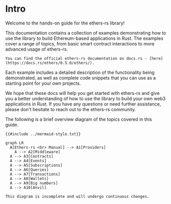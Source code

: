 # Intro

Welcome to the hands-on guide for the ethers-rs library!

This documentation contains a collection of examples demonstrating how to use the library to build Ethereum-based applications in Rust. The examples cover a range of topics, from basic smart contract interactions to more advanced usage of ethers-rs.

```admonish info
You can find the official ethers-rs documentation on docs.rs - [here](https://docs.rs/ethers/0.5.0/ethers/).
```

Each example includes a detailed description of the functionality being demonstrated, as well as complete code snippets that you can use as a starting point for your own projects.

We hope that these docs will help you get started with ethers-rs and give you a better understanding of how to use the library to build your own web3 applications in Rust. If you have any questions or need further assistance, please don't hesitate to reach out to the ethers-rs community.

The following is a brief overview diagram of the topics covered in this guide.

```mermaid
{{#include ../mermaid-style.txt}}

graph LR
  A[Ethers-rs <br> Manual] --> A1[Providers]
	A --> A2[Middleware]
  A --> A3[Contracts]
  A --> A4[Events]
  A --> A5[Subscriptions]
  A --> A6[Queries]
  A --> A7[Transactions]
  A --> A8[Wallets]
  A --> A9[Big numbers]
  A --> A10[Anvil]
```

```admonish bug
This diagram is incomplete and will undergo continuous changes.
```

